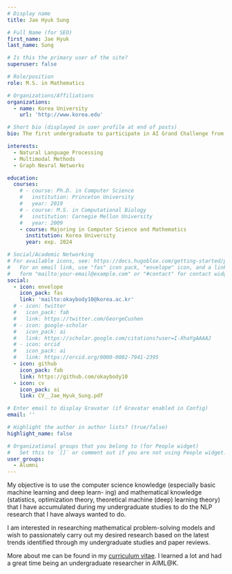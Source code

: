 ```yaml
---
# Display name
title: Jae Hyuk Sung

# Full Name (for SEO)
first_name: Jae Hyuk
last_name: Sung

# Is this the primary user of the site?
superuser: false

# Role/position
role: M.S. in Mathematics

# Organizations/Affiliations
organizations:
  - name: Korea University
    url: 'http://www.korea.edu'

# Short bio (displayed in user profile at end of posts)
bio: The first undergraduate to participate in AI Grand Challenge from AIML@K

interests:
  - Natural Language Processing
  - Multimodal Methods
  - Graph Neural Networks

education:
  courses:
    # - course: Ph.D. in Computer Science
    #   institution: Princeton University
    #   year: 2019
    # - course: M.S. in Computational Biology
    #   institution: Carnegie Mellon University
    #   year: 2009
    - course: Majoring in Computer Science and Mathematics
      institution: Korea University
      year: exp. 2024

# Social/Academic Networking
# For available icons, see: https://docs.hugoblox.com/getting-started/page-builder/#icons
#   For an email link, use "fas" icon pack, "envelope" icon, and a link in the
#   form "mailto:your-email@example.com" or "#contact" for contact widget.
social:
  - icon: envelope
    icon_pack: fas
    link: 'mailto:okaybody10@korea.ac.kr'
  # - icon: twitter
  #   icon_pack: fab
  #   link: https://twitter.com/GeorgeCushen
  # - icon: google-scholar
  #   icon_pack: ai
  #   link: https://scholar.google.com/citations?user=I-XhaYgAAAAJ
  # - icon: orcid
  #   icon_pack: ai
  #   link: https://orcid.org/0000-0002-7941-2395
  - icon: github
    icon_pack: fab
    link: https://github.com/okaybody10
  - icon: cv
    icon_pack: ai
    link: CV__Jae_Hyuk_Sung.pdf

# Enter email to display Gravatar (if Gravatar enabled in Config)
email: ''

# Highlight the author in author lists? (true/false)
highlight_name: false

# Organizational groups that you belong to (for People widget)
#   Set this to `[]` or comment out if you are not using People widget.
user_groups:
  - Alumni
---
```


<!-- 짧은 자기소개 -->
My objective is to use the computer science knowledge (especially basic machine learning and deep learn- ing) and mathematical knowledge (statistics, optimization theory, theoretical machine (deep) learning theory) that I have accumulated during my undergraduate studies to do the NLP research that I have always wanted to do. 

<!-- 연구분야/주제 관심사 소개 -->
I am interested in researching mathematical problem-solving models and wish to passionately carry out my desired research based on the latest trends identified through my undergraduate studies and paper reviews.

<!-- 그 외의 것/trivia -->
More about me can be found in my [curriculum vitae](CV__Jae_Hyuk_Sung.pdf). 
I learned a lot and had a great time being an undergraduate researcher in AIML@K.